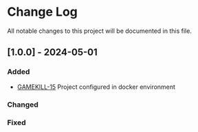 
# Change Log
All notable changes to this project will be documented in this file.

## [1.0.0] - 2024-05-01

### Added 
  - [GAMEKILL-15](http://tickets.projectname.com/browse/PROJECTNAME-15)
    Project configured in docker environment

### Changed

### Fixed
